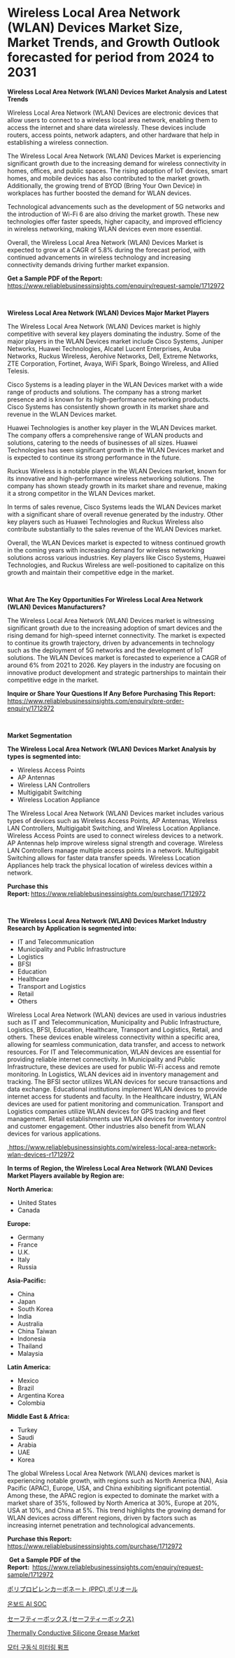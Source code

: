 <p><h1>Wireless Local Area Network (WLAN) Devices Market Size, Market Trends, and Growth Outlook forecasted for period from 2024 to 2031</h1></p><p><strong>Wireless Local Area Network (WLAN) Devices Market Analysis and Latest Trends</strong></p>
<p><p>Wireless Local Area Network (WLAN) Devices are electronic devices that allow users to connect to a wireless local area network, enabling them to access the internet and share data wirelessly. These devices include routers, access points, network adapters, and other hardware that help in establishing a wireless connection.</p><p>The Wireless Local Area Network (WLAN) Devices Market is experiencing significant growth due to the increasing demand for wireless connectivity in homes, offices, and public spaces. The rising adoption of IoT devices, smart homes, and mobile devices has also contributed to the market growth. Additionally, the growing trend of BYOD (Bring Your Own Device) in workplaces has further boosted the demand for WLAN devices.</p><p>Technological advancements such as the development of 5G networks and the introduction of Wi-Fi 6 are also driving the market growth. These new technologies offer faster speeds, higher capacity, and improved efficiency in wireless networking, making WLAN devices even more essential.</p><p>Overall, the Wireless Local Area Network (WLAN) Devices Market is expected to grow at a CAGR of 5.8% during the forecast period, with continued advancements in wireless technology and increasing connectivity demands driving further market expansion.</p></p>
<p><strong>Get a Sample PDF of the Report:&nbsp;</strong> <a href="https://www.reliablebusinessinsights.com/enquiry/request-sample/1712972">https://www.reliablebusinessinsights.com/enquiry/request-sample/1712972</a></p>
<p>&nbsp;</p>
<p><strong>Wireless Local Area Network (WLAN) Devices Major Market Players</strong></p>
<p><p>The Wireless Local Area Network (WLAN) Devices market is highly competitive with several key players dominating the industry. Some of the major players in the WLAN Devices market include Cisco Systems, Juniper Networks, Huawei Technologies, Alcatel Lucent Enterprises, Aruba Networks, Ruckus Wireless, Aerohive Networks, Dell, Extreme Networks, ZTE Corporation, Fortinet, Avaya, WiFi Spark, Boingo Wireless, and Allied Telesis.</p><p>Cisco Systems is a leading player in the WLAN Devices market with a wide range of products and solutions. The company has a strong market presence and is known for its high-performance networking products. Cisco Systems has consistently shown growth in its market share and revenue in the WLAN Devices market.</p><p>Huawei Technologies is another key player in the WLAN Devices market. The company offers a comprehensive range of WLAN products and solutions, catering to the needs of businesses of all sizes. Huawei Technologies has seen significant growth in the WLAN Devices market and is expected to continue its strong performance in the future.</p><p>Ruckus Wireless is a notable player in the WLAN Devices market, known for its innovative and high-performance wireless networking solutions. The company has shown steady growth in its market share and revenue, making it a strong competitor in the WLAN Devices market.</p><p>In terms of sales revenue, Cisco Systems leads the WLAN Devices market with a significant share of overall revenue generated by the industry. Other key players such as Huawei Technologies and Ruckus Wireless also contribute substantially to the sales revenue of the WLAN Devices market.</p><p>Overall, the WLAN Devices market is expected to witness continued growth in the coming years with increasing demand for wireless networking solutions across various industries. Key players like Cisco Systems, Huawei Technologies, and Ruckus Wireless are well-positioned to capitalize on this growth and maintain their competitive edge in the market.</p></p>
<p>&nbsp;</p>
<p><strong>What Are The Key Opportunities For Wireless Local Area Network (WLAN) Devices Manufacturers?</strong></p>
<p><p>The Wireless Local Area Network (WLAN) Devices market is witnessing significant growth due to the increasing adoption of smart devices and the rising demand for high-speed internet connectivity. The market is expected to continue its growth trajectory, driven by advancements in technology such as the deployment of 5G networks and the development of IoT solutions. The WLAN Devices market is forecasted to experience a CAGR of around 6% from 2021 to 2026. Key players in the industry are focusing on innovative product development and strategic partnerships to maintain their competitive edge in the market.</p></p>
<p><strong>Inquire or Share Your Questions If Any Before Purchasing This Report:</strong> <a href="https://www.reliablebusinessinsights.com/enquiry/pre-order-enquiry/1712972">https://www.reliablebusinessinsights.com/enquiry/pre-order-enquiry/1712972</a></p>
<p>&nbsp;</p>
<p><strong>Market Segmentation</strong></p>
<p><strong>The Wireless Local Area Network (WLAN) Devices Market Analysis by types is segmented into:</strong></p>
<p><ul><li>Wireless Access Points</li><li>AP Antennas</li><li>Wireless LAN Controllers</li><li>Multigigabit Switching</li><li>Wireless Location Appliance</li></ul></p>
<p><p>The Wireless Local Area Network (WLAN) Devices market includes various types of devices such as Wireless Access Points, AP Antennas, Wireless LAN Controllers, Multigigabit Switching, and Wireless Location Appliance. Wireless Access Points are used to connect wireless devices to a network. AP Antennas help improve wireless signal strength and coverage. Wireless LAN Controllers manage multiple access points in a network. Multigigabit Switching allows for faster data transfer speeds. Wireless Location Appliances help track the physical location of wireless devices within a network.</p></p>
<p><strong>Purchase this Report:&nbsp;</strong><a href="https://www.reliablebusinessinsights.com/purchase/1712972">https://www.reliablebusinessinsights.com/purchase/1712972</a></p>
<p>&nbsp;</p>
<p><strong>The Wireless Local Area Network (WLAN) Devices Market Industry Research by Application is segmented into:</strong></p>
<p><ul><li>IT and Telecommunication</li><li>Municipality and Public Infrastructure</li><li>Logistics</li><li>BFSI</li><li>Education</li><li>Healthcare</li><li>Transport and Logistics</li><li>Retail</li><li>Others</li></ul></p>
<p><p>Wireless Local Area Network (WLAN) devices are used in various industries such as IT and Telecommunication, Municipality and Public Infrastructure, Logistics, BFSI, Education, Healthcare, Transport and Logistics, Retail, and others. These devices enable wireless connectivity within a specific area, allowing for seamless communication, data transfer, and access to network resources. For IT and Telecommunication, WLAN devices are essential for providing reliable internet connectivity. In Municipality and Public Infrastructure, these devices are used for public Wi-Fi access and remote monitoring. In Logistics, WLAN devices aid in inventory management and tracking. The BFSI sector utilizes WLAN devices for secure transactions and data exchange. Educational institutions implement WLAN devices to provide internet access for students and faculty. In the Healthcare industry, WLAN devices are used for patient monitoring and communication. Transport and Logistics companies utilize WLAN devices for GPS tracking and fleet management. Retail establishments use WLAN devices for inventory control and customer engagement. Other industries also benefit from WLAN devices for various applications.</p></p>
<p><a href="https://www.reliablebusinessinsights.com/wireless-local-area-network-wlan-devices-r1712972">&nbsp;https://www.reliablebusinessinsights.com/wireless-local-area-network-wlan-devices-r1712972</a></p>
<p><strong>In terms of Region, the Wireless Local Area Network (WLAN) Devices Market Players available by Region are:</strong></p>
<p>
    <p> <strong> North America: </strong>
        <ul>
            <li>United States</li>
            <li>Canada</li>
        </ul>
        </p> 
    <p> <strong> Europe: </strong>
        <ul>
            <li>Germany</li>
            <li>France</li>
            <li>U.K.</li>
            <li>Italy</li>
            <li>Russia</li>
        </ul>
        </p> 
    <p> <strong> Asia-Pacific: </strong>
        <ul>
            <li>China</li>
            <li>Japan</li>
            <li>South Korea</li>
            <li>India</li>
            <li>Australia</li>
            <li>China Taiwan</li>
            <li>Indonesia</li>
            <li>Thailand</li>
            <li>Malaysia</li>
        </ul>
        </p> 
    <p> <strong> Latin America: </strong>
        <ul>
            <li>Mexico</li>
            <li>Brazil</li>
            <li>Argentina Korea</li>
            <li>Colombia</li>
        </ul>
        </p> 
    <p> <strong> Middle East & Africa: </strong>
        <ul>
            <li>Turkey</li>
            <li>Saudi</li>
            <li>Arabia</li>
            <li>UAE</li>
            <li>Korea</li>
        </ul>
    </p>
    </p>
<p><p>The global Wireless Local Area Network (WLAN) devices market is experiencing notable growth, with regions such as North America (NA), Asia Pacific (APAC), Europe, USA, and China exhibiting significant potential. Among these, the APAC region is expected to dominate the market with a market share of 35%, followed by North America at 30%, Europe at 20%, USA at 10%, and China at 5%. This trend highlights the growing demand for WLAN devices across different regions, driven by factors such as increasing internet penetration and technological advancements.</p></p>
<p><strong>Purchase this Report: </strong><a href="https://www.reliablebusinessinsights.com/purchase/1712972">https://www.reliablebusinessinsights.com/purchase/1712972</a></p>
<p>&nbsp;<strong>Get a Sample PDF of the Report:&nbsp;&nbsp;</strong><a href="https://www.reliablebusinessinsights.com/enquiry/request-sample/1712972">https://www.reliablebusinessinsights.com/enquiry/request-sample/1712972</a></p>
<p><strong></strong></p>
<p><p><a href="https://github.com/tubbs463/Market-Research-Report-List-1/blob/main/9245191112715.md">ポリプロピレンカーボネート (PPC) ポリオール</a></p><p><a href="https://github.com/alpinestartsekian/Market-Research-Report-List-1/blob/main/2736227123877.md">온보드 AI SOC</a></p><p><a href="https://github.com/LeoraEber/Market-Research-Report-List-1/blob/main/1806335112716.md">セーフティーボックス (セーフティーボックス)</a></p><p><a href="https://github.com/Paul14Anderson63/Market-Research-Report-List-4/blob/main/thermally-conductive-silicone-grease-market.md">Thermally Conductive Silicone Grease Market</a></p><p><a href="https://medium.com/@jesseperry626/%EB%AA%A8%ED%84%B0-%EA%B5%AC%EB%8F%99-%EB%AF%B8%ED%84%B0%EB%A7%81-%ED%8E%8C%ED%94%84-%EC%8B%9C%EC%9E%A5-2031%EB%85%84%EA%B9%8C%EC%A7%80%EC%9D%98-%ED%8A%B8%EB%A0%8C%EB%93%9C-%EC%98%88%EC%B8%A1-%EB%B0%8F-%EA%B2%BD%EC%9F%81-%EB%B6%84%EC%84%9D-a5175475cb66">모터 구동식 미터링 펌프</a></p></p>